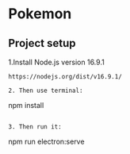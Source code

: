 # Pokemon

## Project setup
1.Install Node.js version 16.9.1

```
https://nodejs.org/dist/v16.9.1/

2. Then use terminal:
```
npm install
```

3. Then run it:
```
npm run electron:serve
```
